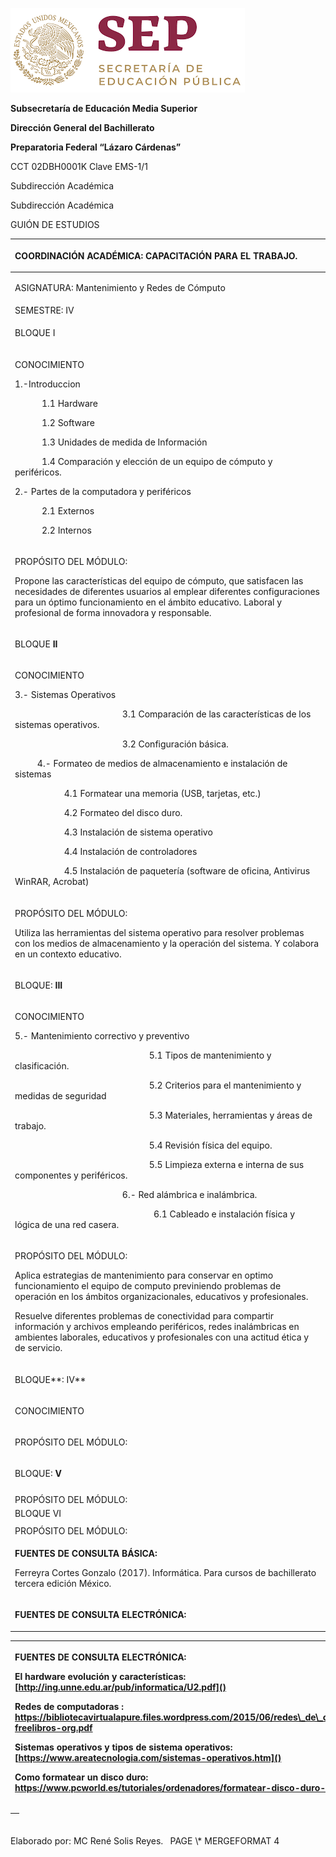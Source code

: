 ﻿
![](Aspose.Words.ad5bf91e-f5f5-4a99-b244-ea793c18e6e7.002.png)

**Subsecretaría de Educación Media Superior**

**Dirección General del Bachillerato**

**Preparatoria Federal “Lázaro Cárdenas”**

CCT 02DBH0001K    Clave EMS-1/1

Subdirección Académica

Subdirección Académica                                                                                                                                                                                                      

GUIÓN DE ESTUDIOS

|<p></p><p>COORDINACIÓN ACADÉMICA: **CAPACITACIÓN PARA EL TRABAJO.**   </p>|
| :- |
|<p></p><p>ASIGNATURA:  Mantenimiento y Redes de Cómputo</p>|
|SEMESTRE:   IV|<p>CICLO “A”</p><p>**2021-2021**</p>|<p>FECHA:**    </p><p>**14/02/2020**</p>|
|<p> </p><p>BLOQUE I</p><p></p>|Partes de la computadora|
|<p>CONOCIMIENTO</p><p>1.-Introduccion</p><p>`      `1.1 Hardware</p><p>`      `1.2 Software</p><p>`      `1.3 Unidades de medida de Información</p><p>`      `1.4 Comparación y elección de un equipo de cómputo y periféricos.</p><p></p><p>2.- Partes de la computadora y periféricos</p><p>`      `2.1 Externos</p><p>`      `2.2 Internos</p><p></p><p></p>|
|<p>PROPÓSITO DEL MÓDULO:  </p><p>Propone las características del equipo de cómputo, que satisfacen las necesidades de diferentes usuarios al emplear diferentes configuraciones para un óptimo funcionamiento en el ámbito educativo. Laboral y profesional de forma innovadora y responsable. </p><p></p>|
|<p> </p><p>BLOQUE  **II**</p><p></p>|Sistemas operativos, formateo e instalación.|
|<p>CONOCIMIENTO</p><p>3.- Sistemas Operativos</p><p>`                        `3.1 Comparación de las características de los sistemas operativos.</p><p>`                        `3.2 Configuración básica.</p><p></p><p>`     `4.- Formateo de medios de almacenamiento e instalación de sistemas</p><p>`           `4.1 Formatear una memoria (USB, tarjetas, etc.)</p><p>`           `4.2 Formateo del disco duro.</p><p>`           `4.3 Instalación de sistema operativo</p><p>`           `4.4 Instalación de controladores</p><p>`           `4.5 Instalación de paquetería (software de oficina, Antivirus WinRAR, Acrobat)</p><p></p><p></p><p></p><p></p>|
|<p>PROPÓSITO DEL MÓDULO: </p><p>Utiliza las herramientas del sistema operativo para resolver problemas con los medios de almacenamiento y la operación del sistema. Y colabora en un contexto educativo.</p>|
|<p></p><p></p><p>BLOQUE:    **III** </p><p></p>|<p></p><p></p><p>Mantenimiento e instalación de red física y lógica.</p>|
|<p>CONOCIMIENTO</p><p>5.- Mantenimiento correctivo y preventivo</p><p>`                              `5.1 Tipos de mantenimiento y clasificación.</p><p>`                              `5.2 Criterios para el mantenimiento y medidas de seguridad</p><p>`                              `5.3 Materiales, herramientas y áreas de trabajo.</p><p>`                              `5.4 Revisión física del equipo.</p><p>`                              `5.5 Limpieza externa e interna de sus componentes y periféricos.</p><p>`                        `6.- Red alámbrica e inalámbrica.</p><p>`                               `6.1 Cableado e instalación física y lógica de una red casera.</p><p></p><p></p><p> </p><p></p><p></p>|
|<p>PROPÓSITO DEL MÓDULO: </p><p>Aplica estrategias de mantenimiento para conservar en optimo funcionamiento el equipo de computo previniendo problemas de operación en los ámbitos organizacionales, educativos y profesionales.</p><p>Resuelve diferentes problemas de conectividad para compartir información y archivos empleando periféricos, redes inalámbricas en ambientes laborales, educativos y profesionales con una actitud ética y de servicio.</p>|
|<p></p><p>BLOQUE**:     IV**</p><p></p>|<p></p><p></p><p></p>|
|<p>CONOCIMIENTO</p><p></p>|
|<p>PROPÓSITO DEL MÓDULO:</p><p></p><p></p>|
|<p></p><p>BLOQUE:     **V**</p>||
||
|PROPÓSITO DEL MÓDULO: |
|BLOQUE VI|<p></p><p></p>|
||
|PROPÓSITO DEL MÓDULO: |
|<p></p><p>**FUENTES DE CONSULTA   BÁSICA:**</p><p>Ferreyra Cortes Gonzalo (2017). Informática. Para cursos de bachillerato tercera edición México.</p><p></p><p></p><p></p>|
|<p> </p><p>**FUENTES DE CONSULTA ELECTRÓNICA:**</p><p></p>|

|<p>FUENTES DE CONSULTA ELECTRÓNICA:</p><p>El hardware evolución y características: [http://ing.unne.edu.ar/pub/informatica/U2.pdf]()</p><p>Redes de computadoras : https://bibliotecavirtualapure.files.wordpress.com/2015/06/redes\_de\_computadoras-freelibros-org.pdf</p><p>Sistemas operativos y tipos de sistema operativos: [https://www.areatecnologia.com/sistemas-operativos.htm]()</p><p>Como formatear un disco duro: https://www.pcworld.es/tutoriales/ordenadores/formatear-disco-duro-3680798/</p>|
| :- |

|<p></p><p></p><p></p>|
| :- |

Elaborado por: MC René Solis Reyes.
` `PAGE   \\* MERGEFORMAT 4

